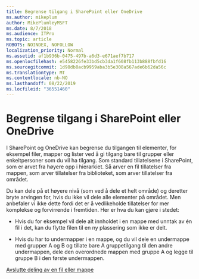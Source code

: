 ```yaml
---
title: Begrense tilgang i SharePoint eller OneDrive
ms.author: mikeplum
author: MikePlumleyMSFT
ms.date: 8/7/2018
ms.audience: ITPro
ms.topic: article
ROBOTS: NOINDEX, NOFOLLOW
localization_priority: Normal
ms.assetid: af1b936b-0475-497b-a6d3-e671aef7b717
ms.openlocfilehash: e5458226fe33bd5cb3da1f608fb113b888fbfd16
ms.sourcegitcommit: 1d98db8acb9959aba3b5e308a567ade6b62da56c
ms.translationtype: MT
ms.contentlocale: nb-NO
ms.lasthandoff: 08/22/2019
ms.locfileid: "36551460"
---
```

# <a name="restrict-access-in-sharepoint-or-onedrive"></a>Begrense tilgang i SharePoint eller OneDrive

I SharePoint og OneDrive kan begrense du tilgangen til elementer, for eksempel filer, mapper og lister ved å gi tilgang bare til grupper eller enkeltpersoner som du vil ha tilgang. Som standard tillatelsene i SharePoint, som er arvet fra høyere opp i hierarkiet. Så arver en fil tillatelser fra mappen, som arver tillatelser fra biblioteket, som arver tillatelser fra området.
  
Du kan dele på et høyere nivå (som ved å dele et helt område) og deretter bryte arvingen for, hvis du ikke vil dele alle elementer på området. Men anbefaler vi ikke dette fordi det er å vedlikeholde tillatelser for mer komplekse og forvirrende i fremtiden. Her er hva du kan gjøre i stedet:
  
- Hvis du for eksempel vil dele alt innholdet i en mappe med unntak av én fil i det, kan du flytte filen til en ny plassering som ikke er delt.
    
- Hvis du har to undermapper i en mappe, og du vil dele en undermappe med grupper A og B og tillate bare A gruppetilgang til den andre undermappen, dele den overordnede mappen med gruppe A og legge til gruppe B i den første undermappen.
    
[Avslutte deling av en fil eller mappe](https://go.microsoft.com/fwlink/?linkid=2008861)
  

